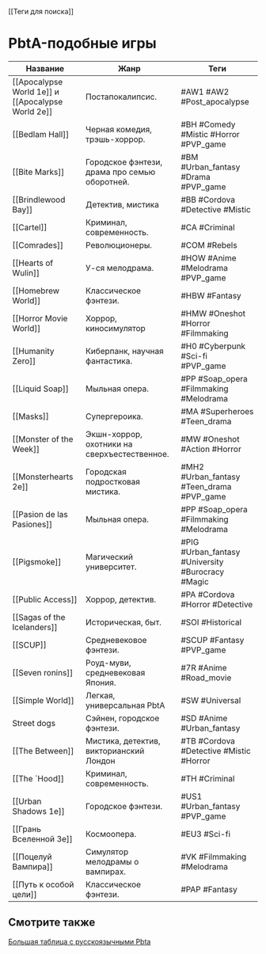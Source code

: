 [[Теги для поиска]]

# PbtA-подобные игры

| Название                                          | Жанр                                          | Теги                                              |
| ------------------------------------------------- | --------------------------------------------- | ------------------------------------------------- |
| [[Apocalypse World 1e]] и [[Apocalypse World 2e]] | Постапокалипсис.                              | #AW1 #AW2 #Post_apocalypse                        |
| [[Bedlam Hall]]                                   | Черная комедия, трэшь-хоррор.                 | #BH #Comedy #Mistic #Horror #PVP_game             |
| [[Bite Marks]]                                    | Городское фэнтези, драма про семью оборотней. | #BM #Urban_fantasy #Drama #PVP_game               |
| [[Brindlewood Bay]]                               | Детектив, мистика                             | #BB #Cordova #Detective #Mistic                   |
| [[Cartel]]                                        | Криминал, современность.                      | #CA #Criminal                                     |
| [[Comrades]]                                      | Революционеры.                                | #COM #Rebels                                      |
| [[Hearts of Wulin]]                               | У-ся мелодрама.                               | #HOW #Anime #Melodrama #PVP_game                  |
| [[Homebrew World]]                                | Классическое фэнтези.                         | #HBW #Fantasy                                     |
| [[Horror Movie World]]                            | Хоррор, киносимулятор                         | #HMW #Oneshot #Horror #Filmmaking                 |
| [[Humanity Zero]]                                 | Киберпанк, научная фантастика.                | #H0 #Cyberpunk #Sci-fi #PVP_game                  |
| [[Liquid Soap]]                                   | Мыльная опера.                                | #PP #Soap_opera #Filmmaking #Melodrama            |
| [[Masks]]                                         | Супергероика.                                 | #MA #Superheroes #Teen_drama                      |
| [[Monster of the Week]]                           | Экшн-хоррор, охотники на сверхъестественное.  | #MW #Oneshot #Action #Horror                      |
| [[Monsterhearts 2e]]                              | Городская подростковая мистика.               | #MH2 #Urban_fantasy #Teen_drama #PVP_game         |
| [[Pasion de las Pasiones]]                        | Мыльная опера.                                | #PP #Soap_opera #Filmmaking #Melodrama            |
| [[Pigsmoke]]                                      | Магический университет.                       | #PIG #Urban_fantasy #University #Burocracy #Magic |
| [[Public Access]]                                 | Хоррор, детектив.                             | #PA #Cordova #Horror #Detective                   |
| [[Sagas of the Icelanders]]                       | Историческая, быт.                            | #SOI #Historical                                  |
| [[SCUP]]                                          | Средневековое фэнтези.                        | #SCUP #Fantasy #PVP_game                          |
| [[Seven ronins]]                                  | Роуд-муви, средневековая Япония.              | #7R #Anime #Road_movie                            |
| [[Simple World]]                                  | Легкая, универсальная PbtA                    | #SW #Universal                                    |
| Street dogs                                       | Сэйнен, городское фэнтези.                    | #SD #Anime #Urban_fantasy                         |
| [[The Between]]                                   | Мистика, детектив, викторианский Лондон       | #TB #Cordova  #Detective #Mistic #Horror          |
| [[The `Hood]]                                     | Криминал, современность.                      | #TH #Criminal                                     |
| [[Urban Shadows 1e]]                              | Городское фэнтези.                            | #US1 #Urban_fantasy #PVP_game                     |
| [[Грань Вселенной 3e]]                            | Космоопера.                                   | #EU3 #Sci-fi                                      |
| [[Поцелуй Вампира]]                               | Симулятор мелодрамы о вампирах.               | #VK #Filmmaking #Melodrama                        |
| [[Путь к особой цели]]                            | Классическое фэнтези.                         | #PAP #Fantasy                                     |

## Смотрите также
[Большая таблица с русскоязычными Pbta](https://docs.google.com/spreadsheets/d/1YcUKNyM_m6SVVek65giyBSm5zjThc6mhHUFl6MWAgZU/edit)


